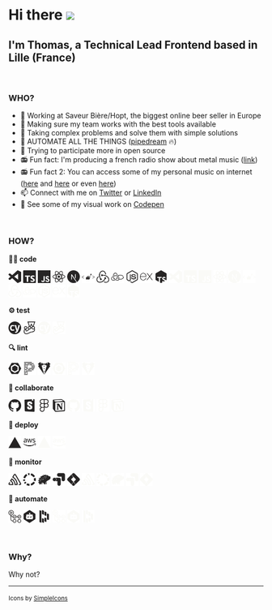 # Hi there <img src="https://media.giphy.com/media/hvRJCLFzcasrR4ia7z/giphy.gif" width="25px">

## I'm Thomas, a Technical Lead Frontend based in Lille (France)

<br />

### **WHO?**

- 🍻 Working at Saveur Bière/Hopt, the biggest online beer seller in Europe
- 🤝 Making sure my team works with the best tools available
- 🤔 Taking complex problems and solve them with simple solutions
- 🎉 AUTOMATE ALL THE THINGS ([pipedream](https://pipedream.com/) 🔥)
- 🚀 Trying to participate more in open source
- 📻 Fun fact: I'm producing a french radio show about metal music ([link][RMDW])
- 📻 Fun fact 2: You can access some of my personal music on internet ([here][tbspotify] and [here][tbsc] or even [here][mcsc])
- 📫 Connect with me on [Twitter][twitter] or [LinkedIn][linkedin]
- 💅 See some of my visual work on [Codepen][codepen]

<br />

### **HOW?**

**🧑‍💻 code**

<img width="25px" src="icons/dark/visualstudiocode.svg#gh-light-mode-only" alt='visualstudiocode' title='visualstudiocode' /> <img width="25px" src="icons/dark/typescript.svg#gh-light-mode-only" alt='typescript'  title='typescript' /> <img width="25px" src="icons/dark/javascript.svg#gh-light-mode-only" alt='javascript' title='javascript' /> <img width="25px" src="icons/dark/react.svg#gh-light-mode-only" alt='react'  title='react' /> <img width="25px" src="icons/dark/nextdotjs.svg#gh-light-mode-only" alt='nextdotjs' title='nextdotjs' /> <img width="25px" src="icons/dark/styledcomponents.svg#gh-light-mode-only" alt='styledcomponents' title='styledcomponents' /> <img width="25px" src="icons/dark/redux.svg#gh-light-mode-only" alt='redux' title='redux' /> <img width="25px" src="icons/dark/reduxsaga.svg#gh-light-mode-only" alt='reduxsaga'  title='reduxsaga' /> <img width="25px" src="icons/dark/nodedotjs.svg#gh-light-mode-only" alt='nodedotjs' title='nodedotjs' /> <img width="25px" src="icons/dark/express.svg#gh-light-mode-only" alt='express' title='express' /> <img width="25px" src="icons/dark/tsnode.svg#gh-light-mode-only" alt='tsnode' title='tsnode' />
<img width="25px" src="icons/light/visualstudiocode.svg#gh-dark-mode-only" alt='visualstudiocode' title='visualstudiocode' /> <img width="25px" src="icons/light/typescript.svg#gh-dark-mode-only" alt='typescript'  title='typescript' /> <img width="25px" src="icons/light/javascript.svg#gh-dark-mode-only" alt='javascript' title='javascript' /> <img width="25px" src="icons/light/react.svg#gh-dark-mode-only" alt='react'  title='react' /> <img width="25px" src="icons/light/nextdotjs.svg#gh-dark-mode-only" alt='nextdotjs' title='nextdotjs' /> <img width="25px" src="icons/light/styledcomponents.svg#gh-dark-mode-only" alt='styledcomponents' title='styledcomponents' /> <img width="25px" src="icons/light/redux.svg#gh-dark-mode-only" alt='redux' title='redux' /> <img width="25px" src="icons/light/reduxsaga.svg#gh-dark-mode-only" alt='reduxsaga'  title='reduxsaga' /> <img width="25px" src="icons/light/nodedotjs.svg#gh-dark-mode-only" alt='nodedotjs' title='nodedotjs' /> <img width="25px" src="icons/light/express.svg#gh-dark-mode-only" alt='express' title='express' /> <img width="25px" src="icons/light/tsnode.svg#gh-dark-mode-only" alt='tsnode' title='tsnode' />

**⚙️ test**

<img width="25px" src="icons/dark/cypress.svg#gh-light-mode-only" alt='cypress' title='cypress' /> <img width="25px" src="icons/dark/jest.svg#gh-light-mode-only" alt='jest' title='jest' />
<img width="25px" src="icons/light/cypress.svg#gh-dark-mode-only" alt='cypress' title='cypress' /> <img width="25px" src="icons/light/jest.svg#gh-dark-mode-only" alt='jest' title='jest' />

**🔍 lint**

<img width="25px" src="icons/dark/eslint.svg#gh-light-mode-only" alt='eslint' title='eslint' /> <img width="25px" src="icons/dark/prettier.svg#gh-light-mode-only" alt='prettier' title='prettier' /> <img width="25px" src="icons/dark/stylelint.svg#gh-light-mode-only" alt='stylelint' title='stylelint' />
<img width="25px" src="icons/light/eslint.svg#gh-dark-mode-only" alt='eslint' title='eslint' /> <img width="25px" src="icons/light/prettier.svg#gh-dark-mode-only" alt='prettier' title='prettier' /> <img width="25px" src="icons/light/stylelint.svg#gh-dark-mode-only" alt='stylelint' title='stylelint' />

**🤝 collaborate**

<img width="25px" src="icons/dark/github.svg#gh-light-mode-only" alt='github' title='github' /> <img width="25px" src="icons/dark/storybook.svg#gh-light-mode-only" alt='storybook' title='storybook' /> <img width="25px" src="icons/dark/figma.svg#gh-light-mode-only" alt='figma' title='figma' /> <img width="25px" src="icons/dark/notion.svg#gh-light-mode-only" alt='notion' title='notion' />
<img width="25px" src="icons/light/github.svg#gh-dark-mode-only" alt='github' title='github' /> <img width="25px" src="icons/light/storybook.svg#gh-dark-mode-only" alt='storybook' title='storybook' /> <img width="25px" src="icons/light/figma.svg#gh-dark-mode-only" alt='figma' title='figma' /> <img width="25px" src="icons/light/notion.svg#gh-dark-mode-only" alt='notion' title='notion' />

**🚀 deploy**

<img width="25px" src="icons/dark/vercel.svg#gh-light-mode-only" alt='vercel' title='vercel' /> <img width="25px" src="icons/dark/amazonaws.svg#gh-light-mode-only" alt='amazonaws' title='amazonaws' />
<img width="25px" src="icons/light/vercel.svg#gh-dark-mode-only" alt='vercel' title='vercel' /> <img width="25px" src="icons/light/amazonaws.svg#gh-dark-mode-only" alt='amazonaws' title='amazonaws' />

**🚨 monitor**

<img width="25px" src="icons/dark/sentry.svg#gh-light-mode-only" alt='sentry' title='sentry' /> <img width="25px" src="icons/dark/codacy.svg#gh-light-mode-only" alt='codacy' title='codacy' /> <img width="25px" src="icons/dark/percy.svg#gh-light-mode-only" alt='percy' title='percy' /> <img width="25px" src="icons/dark/googleoptimize.svg#gh-light-mode-only" alt='googleoptimize' title='googleoptimize' /> <img width="25px" src="icons/dark/googletagmanager.svg#gh-light-mode-only" alt='googletagmanager' title='googletagmanager' />
<img width="25px" src="icons/light/sentry.svg#gh-dark-mode-only" alt='sentry' title='sentry' /> <img width="25px" src="icons/light/codacy.svg#gh-dark-mode-only" alt='codacy' title='codacy' /> <img width="25px" src="icons/light/percy.svg#gh-dark-mode-only" alt='percy' title='percy' /> <img width="25px" src="icons/light/googleoptimize.svg#gh-dark-mode-only" alt='googleoptimize' title='googleoptimize' /> <img width="25px" src="icons/light/googletagmanager.svg#gh-dark-mode-only" alt='googletagmanager' title='googletagmanager' />

**🤖 automate**

<img width="25px" src="icons/dark/githubactions.svg#gh-light-mode-only" alt='githubactions' title='githubactions' /> <img width="25px" src="icons/dark/dependabot.svg#gh-light-mode-only" alt='dependabot' title='dependabot' /> <img width="25px" src="icons/dark/dashlane.svg#gh-light-mode-only" alt='dashlane' title='dashlane' />
<img width="25px" src="icons/light/githubactions.svg#gh-dark-mode-only" alt='githubactions' title='githubactions' /> <img width="25px" src="icons/light/dependabot.svg#gh-dark-mode-only" alt='dependabot' title='dependabot' /> <img width="25px" src="icons/light/dashlane.svg#gh-dark-mode-only" alt='dashlane' title='dashlane' />

<br />

### **Why?**

Why not?

[RMDW]: https://open.spotify.com/show/2mMV1ZaQxrCi8NXwtmEwTv?si=a79bb64eeeed4c73
[twitter]: https://twitter.com/tombek
[linkedin]: https://www.linkedin.com/in/thomas-bekaert/
[codepen]: https://codepen.io/tbekaert
[tbspotify]: https://open.spotify.com/artist/3QATmlzrKWh8pfRtSN9WX3?si=nWZx6-F5QyuGtNit6oqEOg
[tbsc]: https://soundcloud.com/tom-bisley
[mcsc]: https://soundcloud.com/wearemooncalf

---

<small>Icons by [SimpleIcons](https://simpleicons.org/)</small>

<!-- https://codepen.io/sosuke/pen/Pjoqqp -->
